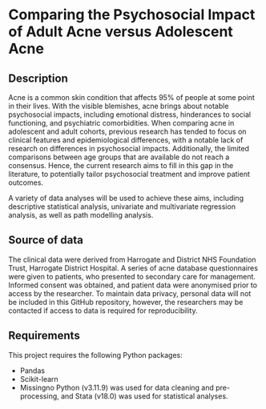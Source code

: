# Comparing the Psychosocial Impact of Adult Acne versus Adolescent Acne

## Description 
Acne is a common skin condition that affects 95% of people at some point in their lives. With the visible blemishes, acne brings about notable psychosocial impacts, including emotional distress, hinderances to social functioning, and psychiatric comorbidities. When comparing acne in adolescent and adult cohorts, previous research has tended to focus on clinical features and epidemiological differences, with a notable lack of research on differences in psychosocial impacts. Additionally, the limited comparisons between age groups that are available do not reach a consensus. Hence, the current research aims to fill in this gap in the literature, to potentially tailor psychosocial treatment and improve patient outcomes. 

A variety of data analyses will be used to achieve these aims, including descriptive statistical analysis, univariate and multivariate regression analysis, as well as path modelling analysis. 

## Source of data 
The clinical data were derived from Harrogate and District NHS Foundation Trust, Harrogate District Hospital. A series of acne database questionnaires were given to patients, who presented to secondary care for management. Informed consent was obtained, and patient data were anonymised prior to access by the researcher. To maintain data privacy, personal data will not be included in this GitHub repository, however, the researchers may be contacted if access to data is required for reproducibility. 

## Requirements 
This project requires the following Python packages: 
- Pandas 
- Scikit-learn
- Missingno
Python (v3.11.9) was used for data cleaning and pre-processing, and Stata (v18.0) was used for statistical analyses.
